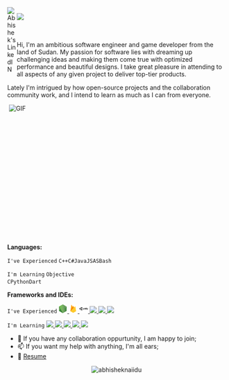 <a href="https://www.linkedin.com/in/eslam-sharif/">
  <img align="left" alt="Abhishek's LinkedIN" width="22px" src="https://raw.githubusercontent.com/peterthehan/peterthehan/master/assets/linkedin.svg" />
</a>

![](https://visitor-badge.glitch.me/badge?page_id=cypherskar.cypherskar)

<br />

Hi, I'm an ambitious software engineer and game developer from the land of Sudan. My passion for software lies with dreaming up challenging ideas 
and making them come true with optimized performance and beautiful designs. I take great pleasure in attending to all aspects of any given project 
to deliver top-tier products.

Lately I'm intrigued by how open-source projects and the collaboration community work, and I intend to learn as much as I can from everyone.

<img align="right" alt="GIF" src="https://media1.giphy.com/media/ekjmhJUGHJm7FC4Juo/200w.webp?cid=ecf05e47dw50dhyoi2fp0q4fs5tnj4iq0qcw3cmnynz1rlsl&rid=200w.webp&ct=g" width="500" height="320" />

**Languages:**
<br />

 ``I've Experienced``
<code>C++</code><code>C#</code><code>Java</code><code>JS</code><code>AS</code><code>Bash</code>
<br />

``I'm Learning``
<code>Objective C</code><code>Python</code><code>Dart</code>

**Frameworks and IDEs:**
<br />

``I've Experienced``
<a href="https://nodejs.org/en/">
<code><img height="20" src="https://raw.githubusercontent.com/github/explore/80688e429a7d4ef2fca1e82350fe8e3517d3494d/topics/nodejs/nodejs.png"></code>
</a>
<a href="https://firebase.google.com/">
<code><img height="20" src="https://raw.githubusercontent.com/github/explore/80688e429a7d4ef2fca1e82350fe8e3517d3494d/topics/firebase/firebase.png"></code>
</a>
<a href="https://unity.com">
<code><img height="20" src="https://raw.githubusercontent.com/github/explore/80688e429a7d4ef2fca1e82350fe8e3517d3494d/topics/unity/unity.png"></code>
</a>
<a href="https://box2d.org/">
<code><img height="20" src="https://camo.githubusercontent.com/4a20fa458a548713452343f1d1cd65ad97af1d26ec54a9bde52c17546cfca741/68747470733a2f2f626f7832642e6f72672f696d616765732f6c6f676f2e737667"></code>
</a>
<a href="https://www.microsoft.com/en-us/download/details.aspx?id=23714">
<code><img height="20" src="https://external-content.duckduckgo.com/iu/?u=https%3A%2F%2Ftse2.mm.bing.net%2Fth%3Fid%3DOIP.GIU303zhVdmLsEdBhl_WpgHaC2%26pid%3DApi&f=1"></code>
</a>
<a href="https://adobe-flash-professional.soft32.com/">
<code><img height="20" src="https://external-content.duckduckgo.com/iu/?u=https%3A%2F%2Ftse2.mm.bing.net%2Fth%3Fid%3DOIP.FRI-pNj7X-Se7Y8nvn001wHaHV%26pid%3DApi&f=1"></code>
</a>
<br />

``I'm Learning``
<a href="https://www.djangoproject.com/">
<code><img height="20" src="https://external-content.duckduckgo.com/iu/?u=https%3A%2F%2Ftse2.mm.bing.net%2Fth%3Fid%3DOIP.zmeJdeXeNbu8qd2q5hyc8wAAAA%26pid%3DApi&f=1"></code>
</a>
<a href="https://reactjs.org/">
<code><img height="20" src="https://external-content.duckduckgo.com/iu/?u=https%3A%2F%2Ftse1.mm.bing.net%2Fth%3Fid%3DOIP.vHHBwcUFUaHWXntSnqKdCAHaEK%26pid%3DApi&f=1"></code>
</a>
<a href="https://vuejs.org/">
<code><img height="20" src="https://external-content.duckduckgo.com/iu/?u=https%3A%2F%2Ftse1.mm.bing.net%2Fth%3Fid%3DOIP.ACR0gj0wbx91V_xgURifWgHaDG%26pid%3DApi&f=1"></code>
</a>
<a href="https://flutter.dev/">
<code><img height="20" src="https://external-content.duckduckgo.com/iu/?u=https%3A%2F%2Ftse3.mm.bing.net%2Fth%3Fid%3DOIP.AS61EeL3JyVbWRDSKvQ60AHaCt%26pid%3DApi&f=1"></code>
</a>
<a href="https://www.unrealengine.com">
<code><img height="20" src="https://external-content.duckduckgo.com/iu/?u=https%3A%2F%2Ftse3.mm.bing.net%2Fth%3Fid%3DOIP._hZMl8qGJ4VKJ5OtGG6rOAHaIE%26pid%3DApi&f=1"></code>
</a>
<br />

- 💬 If you have any collaboration oppurtunity, I am happy to join;
- 📫 If you want my help with anything, I'm all ears;
- 📝 [Resume](https://docviewer.yandex.com/view/1396694816/?*=fP76UHXXKinM9s0m2w8MpSgqc%2B17InVybCI6InlhLWRpc2s6Ly8vZGlzay9DdXJyaWN1bHVtIFZpdGFlIChZYW5kZXguRGlzaykvUmVzdW1lL3Y0XzIwMjEvY3ZfdjQucGRmIiwidGl0bGUiOiJjdl92NC5wZGYiLCJub2lmcmFtZSI6ZmFsc2UsInVpZCI6IjEzOTY2OTQ4MTYiLCJ0cyI6MTYyMDMzOTc0MDg1OCwieXUiOiI3OTU5MzEzNTE2MTYxNzI2NTgifQ%3D%3D)


<p align="center"> <img src="https://github-readme-stats.vercel.app/api?username=cypherskar&show_icons=true&theme=gotham" alt="abhisheknaiidu" />




